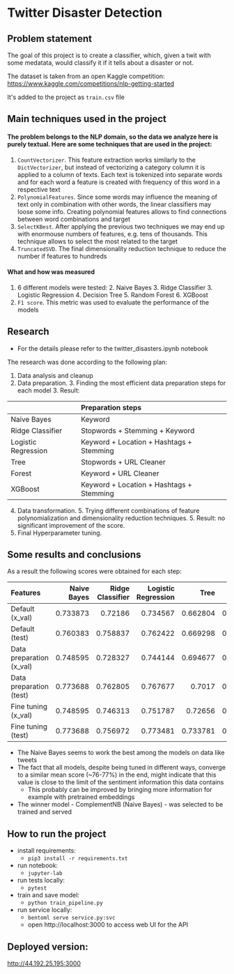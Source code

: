 # Twitter Disaster Detection

## Problem statement
The goal of this project is to create a classifier, which, given a twit with some medatata, would classify it if it tells about a disaster or not.

The dataset is taken from an open Kaggle competition:
https://www.kaggle.com/competitions/nlp-getting-started

It's added to the project as `train.csv` file

## Main techniques used in the project

#### The problem belongs to the NLP domain, so the data we analyze here is purely textual. Here are some techniques that are used in the project:
1. `CountVectorizer`. This feature extraction works similarly to the `DictVectorizer`, but instead of vectorizing a category column it is applied to a column of texts. Each text is tokenized into separate words and for each word a feature is created with frequency of this word in a respective text
2. `PolynomialFeatures`. Since some words may influence the meaning of text only in combination with other words, the linear classifiers may loose some info. Creating polynomial features allows to find connections between word combinations and target
3. `SelectKBest`. After applying the previous two techniques we may end up with enormouse numbers of features, e.g. tens of thousands. This technique allows to select the most related to the target
4. `TruncatedSVD`. The final dimensionality reduction technique to reduce the number if features to hundreds
#### What and how was measured

1. 6 different models were tested:
   2. Naive Bayes
   3. Ridge Classifier
   3. Logistic Regression
   4. Decision Tree
   5. Random Forest
   6. XGBoost
7. `F1 score`. This metric was used to evaluate the performance of the models

## Research

* For the details please refer to the twitter_disasters.ipynb notebook

The research was done according to the following plan:
1. Data analysis and cleanup
2. Data preparation.
   3. Finding the most efficient data preparation steps for each model
      3. Result:

|                     | Preparation steps                        |
|:--------------------|:-----------------------------------------|
| Naive Bayes         | Keyword                                  |
| Ridge Classifier    | Stopwords + Stemming + Keyword           |
| Logistic Regression | Keyword + Location + Hashtags + Stemming |
| Tree                | Stopwords + URL Cleaner                  |
| Forest              | Keyword + URL Cleaner                    |
| XGBoost             | Keyword + Location + Hashtags + Stemming |

4. Data transformation.
   5. Trying different combinations of feature polynomialization and dimensionality reduction techniques.
      5. Result: no significant improvement of the score.
6. Final Hyperparameter tuning.

## Some results and conclusions

As a result the following scores were obtained for each step:

| Features                 |   Naive Bayes |   Ridge Classifier |   Logistic Regression |     Tree |   Forest |   XGBoost |
|:-------------------------|--------------:|-------------------:|----------------------:|---------:|---------:|----------:|
| Default (x_val)          |      0.733873 |           0.72186  |              0.734567 | 0.662804 | 0.700984 |  0.736132 |
| Default (test)           |      0.760383 |           0.758837 |              0.762422 | 0.669298 | 0.727909 |  0.742475 |
| Data preparation (x_val) |      0.748595 |           0.728327 |              0.744144 | 0.694677 | 0.729309 |  0.741877 |
| Data preparation (test)  |      0.773688 |           0.762805 |              0.767677 | 0.7017   | 0.740995 |  0.759367 |
| Fine tuning (x_val)      |      0.748595 |           0.746313 |              0.751787 | 0.72656  | 0.753157 |  0.746981 |
| Fine tuning (test)       |      0.773688 |           0.756972 |              0.773481 | 0.733781 | 0.772727 |  0.767213 |

- The Naive Bayes seems to work the best among the models on data like tweets
- The fact that all models, despite being tuned in different ways, converge to a similar mean score (~76-77%) in the end, might indicate that this value is close to the limit of the sentiment information this data contains 
  - This probably can be improved by bringing more information for example with pretrained embeddings
- The winner model - ComplementNB (Naive Bayes) - was selected to be trained and served

## How to run the project

- install requirements:
  - ```pip3 install -r requirements.txt```
- run notebook: 
  - `jupyter-lab`
- run tests locally:
  - `pytest`
- train and save model: 
  - `python train_pipeline.py`
- run service locally:
  - `bentoml serve service.py:svc`
  - open http://localhost:3000 to access web UI for the API

## Deployed version:
http://44.192.25.195:3000

